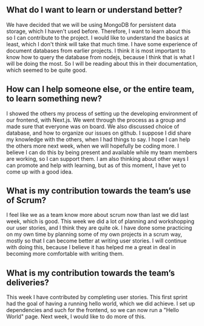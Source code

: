 ## What do I want to learn or understand better?
We have decided that we will be using MongoDB for persistent data storage, which I haven't used before. Therefore, I want to learn about this so I can contribute to the project. I would like to understand the basics at least, which I don't think will take that much time. I have some experience of document databases from earlier projects. I think it is most important to know how to query the database from nodejs, because I think that is what I will be doing the most. So I will be reading about this in their documentation, which seemed to be quite good.

## How can I help someone else, or the entire team, to learn something new?
I showed the others my process of setting up the developing environment of our frontend, with Next.js. We went through the process as a group and made sure that everyone was on board. We also discussed choice of database, and how to organize our issues on github. I suppose I did share my knowledge with the others, when I had things to say. I hope I can help the others more next week, when we will hopefully be coding more. I believe I can do this by being present and available while my team members are working, so I can support them. I am also thinking about other ways I can promote and help with learning, but as of this moment, I have yet to come up with a good idea.

## What is my contribution towards the team’s use of Scrum?
I feel like we as a team know more about scrum now than last we did last week, which is good. This week we did a lot of planning and workshopping our user stories, and I think they are quite ok. I have done some practicing on my own time by planning some of my own projects in a scrum way, mostly so that I can become better at writing user stories. I will continue with doing this, because I believe it has helped me a great in deal in becoming more comfortable with writing them.

## What is my contribution towards the team’s deliveries?
This week I have contributed by completing user stories. This first sprint had the goal of having a running hello world, which we did achieve. I set up dependencies and such for the frontend, so we can now run a "Hello World" page. Next week, I would like to do more of this.
